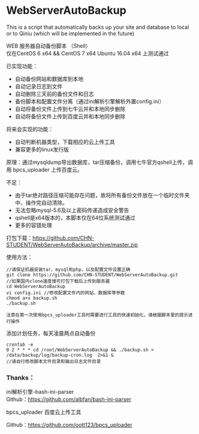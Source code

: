 # WebServerAutoBackup

This is a script that automatically backs up your site and database to local or to Qiniu (which will be implemented in the future)

WEB 服务器自动备份脚本 （Shell）  
仅在CentOS 6 x64 && CentOS 7 x64 Ubuntu 16.04 x64 上测试通过

已实现功能：
 - 自动备份网站和数据库到本地
 - 自动记录日志到文件
 - 自动删除三天前的备份文件和日志
 - 备份脚本和配置文件分离（通过ini解析引擎解析外置config.ini）
 - 自动将备份文件上传到七牛云并和本地同步删除
 - 自动将备份文件上传到百度云并和本地同步删除

将来会实现的功能：
 - 自动判断机器类型，下载相应的云上传工具
 - 兼容更多的linux发行版
 
原理：通过mysqldump导出数据库，tar压缩备份，调用七牛官方qshell上传，调用 bpcs_uploader 上传百度云。

不足：
 - 由于tar绝对路径压缩可能存在问题，故将所有备份文件放在一个临时文件夹中，操作完自动清除。
 - 无法忽略mysql-5.6及以上密码传递造成安全警告
 - qshell是x64版本的，本脚本仅在64位系统测试通过
 - 更多的容错处理



打包下载：https://github.com/CHN-STUDENT/WebServerAutoBackup/archive/master.zip

使用方法：

	//请保证机器安装tar、mysql和php，以及配置文件设置正确
	git clone https://github.com/CHN-STUDENT/WebServerAutoBackup.git 
	//如果国内clone速度慢可打包下载后上传到服务器
    cd WebServerAutoBackup
    vi config.ini //修改配置文件内的网站、数据库等参数
    chmod a+x backup.sh
    ./backup.sh
	
	注意在第一次使用bpcs_uploader工具时需要进行工具的快速初始化，请根据脚本里的提示进行操作

添加计划任务，每天凌晨两点自动备份
    
    crontab -e
    0 2 * * * cd /root/WebServerAutoBackup && ./backup.sh > /data/backup/log/backup-cron.log  2>&1 & 
    //请自行修改脚本文件目录和输出日志文件目录

### Thanks：
ini解析引擎-bash-ini-parser  
Github：https://github.com/albfan/bash-ini-parser

bpcs_uploader 百度云上传工具

Github：https://github.com/oott123/bpcs_uploader


